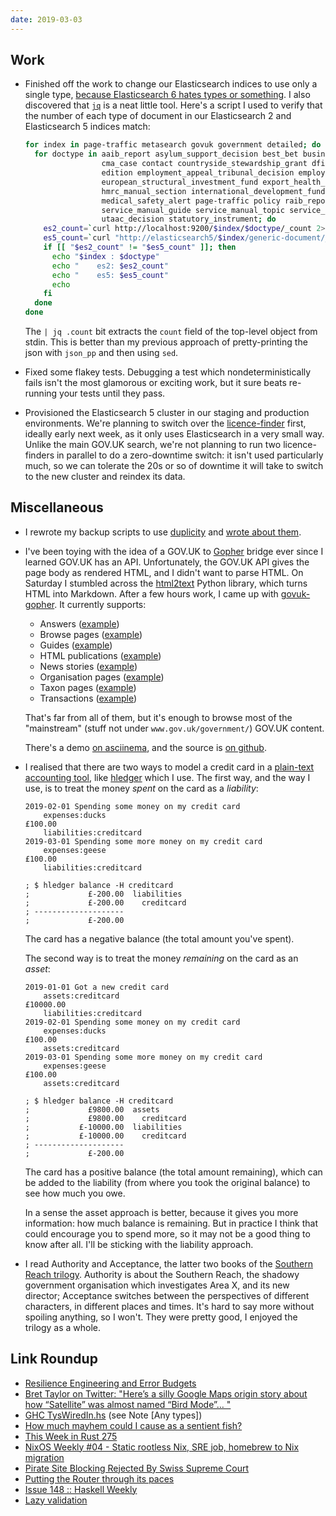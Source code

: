 ```yaml
---
date: 2019-03-03
---
```


## Work

- Finished off the work to change our Elasticsearch indices to use
  only a single type, [because Elasticsearch 6 hates types or
  something][].  I also discovered that [`jq`][] is a neat little
  tool.  Here's a script I used to verify that the number of each type
  of document in our Elasticsearch 2 and Elasticsearch 5 indices
  match:

  ```bash
  for index in page-traffic metasearch govuk government detailed; do
    for doctype in aaib_report asylum_support_decision best_bet business_finance_support_scheme \
                   cma_case contact countryside_stewardship_grant dfid_research_output drug_safety_update \
                   edition employment_appeal_tribunal_decision employment_tribunal_decision \
                   european_structural_investment_fund export_health_certificate hmrc_manual \
                   hmrc_manual_section international_development_fund maib_report manual manual_section \
                   medical_safety_alert page-traffic policy raib_report residential_property_tribunal_decision \
                   service_manual_guide service_manual_topic service_standard_report tax_tribunal_decision \
                   utaac_decision statutory_instrument; do
      es2_count=`curl http://localhost:9200/$index/$doctype/_count 2>/dev/null | jq .count`
      es5_count=`curl "http://elasticsearch5/$index/generic-document/_count?q=document_type:$doctype" 2>/dev/null | jq .count`
      if [[ "$es2_count" != "$es5_count" ]]; then
        echo "$index : $doctype"
        echo "    es2: $es2_count"
        echo "    es5: $es5_count"
        echo
      fi
    done
  done
  ```

  The `| jq .count` bit extracts the `count` field of the top-level
  object from stdin.  This is better than my previous approach of
  pretty-printing the json with `json_pp` and then using `sed`.

- Fixed some flakey tests.  Debugging a test which
  nondeterministically fails isn't the most glamorous or exciting
  work, but it sure beats re-running your tests until they pass.

- Provisioned the Elasticsearch 5 cluster in our staging and
  production environments.  We're planning to switch over the
  [licence-finder][] first, ideally early next week, as it only uses
  Elasticsearch in a very small way.  Unlike the main GOV.UK search,
  we're not planning to run two licence-finders in parallel to do a
  zero-downtime switch: it isn't used particularly much, so we can
  tolerate the 20s or so of downtime it will take to switch to the new
  cluster and reindex its data.

[because Elasticsearch 6 hates types or something]: https://www.elastic.co/guide/en/elasticsearch/reference/6.0/removal-of-types.html
[`jq`]: https://stedolan.github.io/jq/
[licence-finder]: http://www.gov.uk/licence-finder

## Miscellaneous

- I rewrote my backup scripts to use [duplicity][] and [wrote about
  them][].

- I've been toying with the idea of a GOV.UK to [Gopher][] bridge ever
  since I learned GOV.UK has an API.  Unfortunately, the GOV.UK API
  gives the page body as rendered HTML, and I didn't want to parse
  HTML.  On Saturday I stumbled across the [html2text][] Python
  library, which turns HTML into Markdown.  After a few hours work, I
  came up with [govuk-gopher][].  It currently supports:

  - Answers ([example](https://www.gov.uk/vehicle-tax-refund))
  - Browse pages ([example](https://www.gov.uk/browse/driving/disability-health-condition))
  - Guides ([example](https://www.gov.uk/sorn-statutory-off-road-notification))
  - HTML publications ([example](https://www.gov.uk/government/publications/civil-service-code/the-civil-service-code))
  - News stories ([example](https://www.gov.uk/government/news/charity-annual-return-2018))
  - Organisation pages ([example](https://www.gov.uk/government/organisations/ministry-of-defence))
  - Taxon pages ([example](https://www.gov.uk/life-circumstances))
  - Transactions ([example](https://www.gov.uk/vehicle-tax))

  That's far from all of them, but it's enough to browse most of the
  "mainstream" (stuff not under `www.gov.uk/government/`) GOV.UK
  content.

  There's a demo [on asciinema][], and the source is [on
  github][govuk-gopher].

- I realised that there are two ways to model a credit card in a
  [plain-text accounting tool][], like [hledger][] which I use.  The
  first way, and the way I use, is to treat the money *spent* on the
  card as a *liability*:

  ```
  2019-02-01 Spending some money on my credit card
      expenses:ducks                                                       £100.00
      liabilities:creditcard
  2019-03-01 Spending some more money on my credit card
      expenses:geese                                                       £100.00
      liabilities:creditcard

  ; $ hledger balance -H creditcard
  ;             £-200.00  liabilities
  ;             £-200.00    creditcard
  ; --------------------
  ;             £-200.00
  ```

  The card has a negative balance (the total amount you've spent).

  The second way is to treat the money *remaining* on the card as an
  *asset*:

  ```
  2019-01-01 Got a new credit card
      assets:creditcard                                                  £10000.00
      liabilities:creditcard
  2019-02-01 Spending some money on my credit card
      expenses:ducks                                                       £100.00
      assets:creditcard
  2019-03-01 Spending some more money on my credit card
      expenses:geese                                                       £100.00
      assets:creditcard

  ; $ hledger balance -H creditcard
  ;             £9800.00  assets
  ;             £9800.00    creditcard
  ;           £-10000.00  liabilities
  ;           £-10000.00    creditcard
  ; --------------------
  ;             £-200.00
  ```

  The card has a positive balance (the total amount remaining), which
  can be added to the liability (from where you took the original
  balance) to see how much you owe.

  In a sense the asset approach is better, because it gives you more
  information: how much balance is remaining.  But in practice I think
  that could encourage you to spend more, so it may not be a good
  thing to know after all.  I'll be sticking with the liability
  approach.

- I read Authority and Acceptance, the latter two books of the
  [Southern Reach trilogy][].  Authority is about the Southern Reach,
  the shadowy government organisation which investigates Area X, and
  its new director; Acceptance switches between the perspectives of
  different characters, in different places and times.  It's hard to
  say more without spoiling anything, so I won't.  They were pretty
  good, I enjoyed the trilogy as a whole.

[duplicity]: http://duplicity.nongnu.org/
[wrote about them]: backups.html
[Gopher]: https://en.wikipedia.org/wiki/Gopher_(protocol)
[html2text]: https://pypi.org/project/html2text/
[govuk-gopher]: https://github.com/barrucadu/govuk-gopher/
[on asciinema]: https://asciinema.org/a/231309
[plain-text accounting tool]: https://plaintextaccounting.org/
[hledger]: https://hledger.org/
[Southern Reach trilogy]: https://en.wikipedia.org/wiki/Southern_Reach_Trilogy

## Link Roundup

- [Resilience Engineering and Error Budgets](http://willgallego.com/2019/02/23/resilience-engineering-and-error-budgets/)
- [Bret Taylor on Twitter: "Here’s a silly Google Maps origin story about how “Satellite” was almost named “Bird Mode”… "](https://twitter.com/btaylor/status/1099370126678253569?s=11)
- [GHC TysWiredIn.hs](http://hackage.haskell.org/package/ghc-8.6.1/docs/src/TysWiredIn.html#doubleDataConName) (see Note [Any types])
- [How much mayhem could I cause as a sentient fish?](https://worldbuilding.stackexchange.com/questions/140058/how-much-mayhem-could-i-cause-as-a-sentient-fish)
- [This Week in Rust 275](https://this-week-in-rust.org/blog/2019/02/26/this-week-in-rust-275/)
- [NixOS Weekly #04 - Static rootless Nix, SRE job, homebrew to Nix migration](https://weekly.nixos.org/2019/04-static-rootless-nix-sre-job-homebrew-to-nix-migration.html)
- [Pirate Site Blocking Rejected By Swiss Supreme Court](https://torrentfreak.com/pirate-site-blocking-rejected-by-swiss-supreme-court/)
- [Putting the Router through its paces](https://gdstechnology.blog.gov.uk/2013/12/13/putting-the-router-through-its-paces/)
- [Issue 148 :: Haskell Weekly](https://haskellweekly.news/issues/148.html)
- [Lazy validation](https://ro-che.info/articles/2019-03-02-lazy-validation-applicative)
